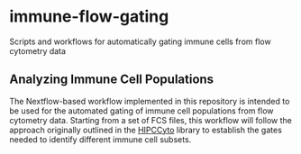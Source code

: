 # immune-flow-gating
Scripts and workflows for automatically gating immune cells from flow cytometry data

## Analyzing Immune Cell Populations

The Nextflow-based workflow implemented in this repository is intended
to be used for the automated gating of immune cell populations from
flow cytometry data.
Starting from a set of FCS files, this workflow will follow the approach
originally outlined in the [HIPCCyto](https://github.com/RGLab/HIPCCyto/)
library to establish the gates needed to identify different immune cell
subsets.

